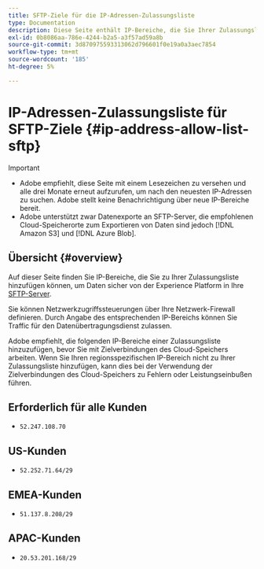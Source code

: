 ```yaml
---
title: SFTP-Ziele für die IP-Adressen-Zulassungsliste
type: Documentation
description: Diese Seite enthält IP-Bereiche, die Sie Ihrer Zulassungsliste hinzufügen können, um Daten sicher von Experience Platform auf Ihren SFTP-Server zu exportieren.
exl-id: 0b8086aa-786e-4244-b2a5-a3f57ad59a8b
source-git-commit: 3d870975593313062d796601f0e19a0a3aec7854
workflow-type: tm+mt
source-wordcount: '185'
ht-degree: 5%

---
```


# IP-Adressen-Zulassungsliste für SFTP-Ziele {#ip-address-allow-list-sftp}

>[!IMPORTANT]
>
> * Adobe empfiehlt, diese Seite mit einem Lesezeichen zu versehen und alle drei Monate erneut aufzurufen, um nach den neuesten IP-Adressen zu suchen. Adobe stellt keine Benachrichtigung über neue IP-Bereiche bereit.
> * Adobe unterstützt zwar Datenexporte an SFTP-Server, die empfohlenen Cloud-Speicherorte zum Exportieren von Daten sind jedoch [!DNL Amazon S3] und [!DNL Azure Blob].


## Übersicht {#overview}

Auf dieser Seite finden Sie IP-Bereiche, die Sie zu Ihrer Zulassungsliste hinzufügen können, um Daten sicher von der Experience Platform in Ihre [SFTP-Server](./sftp.md).

Sie können Netzwerkzugriffssteuerungen über Ihre Netzwerk-Firewall definieren. Durch Angabe des entsprechenden IP-Bereichs können Sie Traffic für den Datenübertragungsdienst zulassen.

Adobe empfiehlt, die folgenden IP-Bereiche einer Zulassungsliste hinzuzufügen, bevor Sie mit Zielverbindungen des Cloud-Speichers arbeiten. Wenn Sie Ihren regionsspezifischen IP-Bereich nicht zu Ihrer Zulassungsliste hinzufügen, kann dies bei der Verwendung der Zielverbindungen des Cloud-Speichers zu Fehlern oder Leistungseinbußen führen.

## Erforderlich für alle Kunden

* `52.247.108.70`

## US-Kunden

* `52.252.71.64/29`

## EMEA-Kunden

* `51.137.8.208/29`

## APAC-Kunden

* `20.53.201.168/29`
